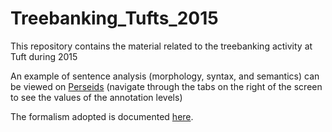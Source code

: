 # Treebanking_Tufts_2015

This repository contains the material related to the treebanking activity at Tuft during 2015

An example of sentence analysis (morphology, syntax, and semantics) can be viewed on <a href="http://www.perseids.org/tools/arethusa/app/#/perseids?chunk=186&doc=12350" target="_blank">Perseids</a> (navigate through the tabs on the right of the screen to see the values of the annotation levels)

The formalism adopted is documented <a href="https://github.com/PerseusDL/treebank_data/blob/master/AGDT2/guidelines/Greek_guidelines.md" target="_target">here</a>.
